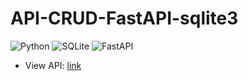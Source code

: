 # API-CRUD-FastAPI-sqlite3

   ![Python](https://img.shields.io/badge/Python%20-%2314354C.svg?style=for-the-badge&logo=python&logoColor=white)
   ![SQLite](https://img.shields.io/badge/SQLite-%2307405e.svg?style=for-the-badge&logo=sqlite&logoColor=blue)
   ![FastAPI](https://img.shields.io/badge/FastAPI-%2307405e.svg?style=for-the-badge&logo=fastapi&logoColor=white)

   
   - View API: [link](https://api-collymoore.up.railway.app/)


